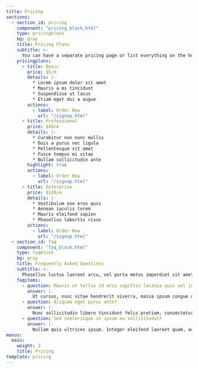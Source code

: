```yaml
---
title: Pricing
sections:
  - section_id: pricing
    component: "pricing_block.html"
    type: pricingblock
    bg: gray
    title: Pricing Plans
    subtitle: >-
      You can have a separate pricing page or list everything on the home page.
    pricingplans:
      - title: Basic
        price: $5/m
        details: |-
          * Lorem ipsum dolor sit amet
          * Mauris a mi tincidunt
          * Suspendisse ut lacus
          * Etiam eget dui a augue
        actions:
          - label: Order Now
            url: "/signup.html"
      - title: Professional
        price: $49/m
        details: |-
          * Curabitur non nunc mollis
          * Duis a purus nec ligula
          * Pellentesque sit amet
          * Fusce tempus mi vitae
          * Nullam sollicitudin ante
        highlight: true
        actions:
          - label: Order Now
            url: "/signup.html"
      - title: Enterprise
        price: $149/m
        details: |-
          * Vestibulum non eros quis
          * Aenean iaculis lorem
          * Mauris eleifend sapien
          * Phasellus lobortis risus
        actions:
          - label: Order Now
            url: "/signup.html"
  - section_id: faq
    component: "faq_block.html"
    type: faqblock
    bg: gray
    title: Frequently Asked Questions
    subtitle: >-
      Phasellus luctus laoreet arcu, vel porta metus imperdiet sit amet.
    faqitems:
      - question: Mauris ut tellus id arcu sagittis lacinia quis vel justo?
        answer: |-
          Ut cursus, nunc vitae hendrerit viverra, massa ipsum congue quam, sed tempus mauris lacus sit amet nibh. Curabitur laoreet est maximus mollis feugiat. Praesent nibh libero, placerat et justo at, luctus tristique enim. Pellentesque habitant morbi tristique senectus et netus et malesuada fames ac turpis egestas.
      - question: Aliquam eget purus ante?
        answer: |-
          Nunc sollicitudin libero tincidunt felis pretium, consectetur aliquam eros placerat. Sed neque neque, bibendum a pulvinar id, pellentesque eget velit. 
      - question: Sed scelerisque in ipsum eu sollicitudin?
        answer: |-
          Nullam quis ultrices ipsum. Integer eleifend laoreet quam, ac dignissim nisi mollis eget. Ut vitae nisi sit amet nisi suscipit dictum faucibus eget magna. Vivamus in hendrerit magna, non pellentesque metus. Morbi orci odio, dictum at efficitur sit amet, luctus in ipsum. Nunc pellentesque mi vel dui vulputate, a lobortis lacus venenatis. Phasellus pellentesque dolor id feugiat faucibus. Etiam vehicula nunc velit, in consequat nisl feugiat nec.
menus:
  main:
    weight: 3
    title: Pricing
template: pricing
---
```

